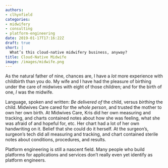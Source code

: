 ```yaml
---
authors:
- clhynfield
categories:
- midwifery
- consulting
- platform-engineering
date: 2019-01-17T17:16:22Z
draft: true
short: |
  What’s this cloud-native midwifery business, anyway? 
title: Cloud-Native Midwife
image: /images/midwife.png
---
```


As the natural father of nine, chances are, I have a _lot_ more experience with childbirth than you do. My wife and I have had the pleasure of birthing under the care of midwives with eight of those children; and for the birth of one, _I_ was the midwife. 

Language, spoken and written: _Be delivered of_ the child, versus _birthing_ the child. Midwives Care cared for the _whole person_, and trusted the mother to own her own birth. At Midwives Care, Kris did her own measuring and tracking, and charts contained notes about how she was feeling, what she was afraid of and hopeful for, etc. Her chart had a lot of her own handwriting on it. Belief that she could do it herself. At the surgeon’s, surgeon’s tech did all measuring and tracking, and chart contained sterile notes about conditions, procedures, and results.

Platform engineering is still a nascent field. Many people who build platforms for applications and services don’t really even yet identify as platform engineers. 